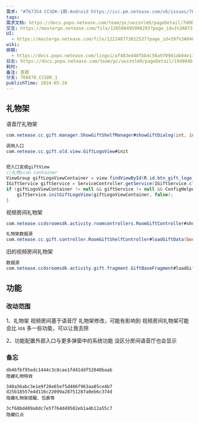 ```yaml
---
需求: "#767354 CCSDK-1期-Android https://icc.pm.netease.com/v6/issues/767354"
tags: 
需求文档: https://docs.popo.netease.com/team/pc/uezznlm9/pageDetail/7d06adb44c754d47be1f04e0c7f3918a
交互: https://mastergo.netease.com/file/126598495998293?page_id=1%3A07305&shareId=126598495998293&devMode=true
UI:
  - https://mastergo.netease.com/file/122248773012537?page_id=597%3A04814&shareId=122248773012537&devMode=true
wiki: 
排期:
  - https://docs.popo.netease.com/lingxi/af483e448fbb4c56a970941ab84e13bc?xyz=1715571300391&tab=0
日志: https://docs.popo.netease.com/team/pc/uezznlm9/pageDetail/194984bc5ca841e8b25ee145383d3571?appVersion=4.17.0&deviceType=0&popolocale=zh-CN&popo_hidenativebar=1&popo_noindicator=1&disposable_login_token=1
耗时: 
备注: 答题
分支: 766878_CCSDK_1
publishTime: 2024-05-28
---
```




## 礼物架

语音厅礼物架
```java
com.netease.cc.gift.manager.ShowGiftShelfManager#showGiftDialog(int, int, int, java.lang.String)

调用入口
com.netease.cc.gift.old.view.GiftLogoView#init


把入口变成giftView
//礼物icon container  
ViewGroup giftLogoViewContainer = view.findViewById(R.id.btn_gift_logo);  
IGiftService giftService = ServiceController.getService(IGiftService.class);  
if (giftLogoViewContainer != null && giftService != null && ConfigHelper.enableAudioHallSendGift()) {  
    giftService.initGiftLogoView(giftLogoViewContainer, false);  
}

```

视频房间礼物架
```java
com.netease.ccdsroomsdk.activity.roomcontrollers.RoomGiftController#showGiftDialog

礼物架数据源
com.netease.cc.gift.controller.RoomGiftShelfController#loadGiftData(boolean, boolean)
```


旧的视频房间礼物架
``` java
数据源
com.netease.ccdsroomsdk.activity.gift.fragment.GiftBaseFragment#loadGiftData
```



## 功能



### 改动范围
1、礼物架
视频房间基于语音厅 礼物架修改，可能有影响到
视频房间礼物架可能会比 ios 多一些功能，可以让我去除


2、功能配置外部入口与更多弹窗中的系统功能
没区分房间语音厅也会显示




### 备忘
```
db46fbf95edc1444c3c8cae1fd41ddf52040baab
隐藏礼物特效

340a56abc3e1e9f28e65ef5d406f963aa85ce4b7
d25b18557e4d116c22099a28751287a0eb6c374d
隐藏礼物架提醒、包裹等

3cf68bd409a8dc7e5f764d49502eb1a4b12a55c7
隐藏红点


```


